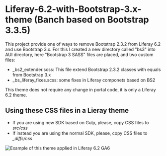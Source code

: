# Liferay-6.2-with-Bootstrap-3.x-theme (Banch based on Bootstrap 3.3.5)

This project provide one of ways to remove Bootstrap 2.3.2 from Liferay 6.2 and use Bootstrap 3.x.
For this I created a new directory called "bs3" into AUI directory, here "Bootstrap 3 SASS" files are placed, and two custom files:

+ _bs2_extender.scss: This file extend Bootstrap 2.3.2 classes with equals from Bootstrap 3.x
+ _bs_liferay_fixes.scss: some fixes in Liferay componets based on BS2

This theme does not require any change in portal code, it is only a Liferay 6.2 theme.

## Using these CSS files in a Lieray theme

- If you are using new SDK based on Gulp, please, copy CSS files to *src/css*
- If instead you are using the normal SDK, please, copy CSS files to *_diffs/css*


![Example of this theme applied in Liferay 6.2 GA6](https://raw.githubusercontent.com/marcoscv-work/Liferay-6.2-with-Bootstrap-3.x-theme/master/Liferay_6.2_with_BS3_preview.gif)
